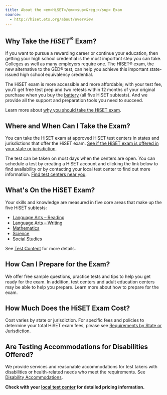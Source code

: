 ```yaml
---
title: About the <em>HiSET</em><sup>&reg;</sup> Exam
source:
  - http://hiset.ets.org/about/overview
---
```

## Why Take the <em>HiSET</em><sup>&reg;</sup> Exam?

If you want to pursue a rewarding career or continue your education, then getting your high school credential is the most important step you can take. Colleges as well as many employers require one. The HISET&reg; exam, the new alternative to the GED&reg; test, can help you achieve this important state-issued high school equivalency credential.

The HiSET exam is more accessible and more affordable; with your test fee, you'll get free test prep and two retests within 12 months of your original purchase when you buy the [battery](http://hiset.ets.org/take/schedule/battery) (all five HiSET subtests). And we provide all the support and preparation tools you need to succeed.

Learn more about [why you should take the HiSET exam](http://hiset.ets.org/about/why).

## Where and When Can I Take the Exam?

You can take the HiSET exam at approved HiSET test centers in states and jurisdictions that offer the HiSET exam. [See if the HiSET exam is offered in your state or jurisdiction](http://hiset.ets.org/requirements).

The test can be taken on most days when the centers are open. You can schedule a test by creating a HiSET account and clicking the link below to find availability or by contacting your local test center to find out more information. [Find test centers near you](http://hiset.ets.org/tcsearch).

## What's On the HiSET Exam?

Your skills and knowledge are measured in five core areas that make up the five HiSET subtests:

  * [Language Arts – Reading](la-reading.html)
  * [Language Arts – Writing](la-writing.html)
  * [Mathematics](mathematics.html)
  * [Science](science.html)
  * [Social Studies](social-studies.html)

See [Test Content](http://hiset.ets.org/about/content) for more details.

## How Can I Prepare for the Exam?

We offer free sample questions, practice tests and tips to help you get ready for the exam. In addition, test centers and adult education centers may be able to help you prepare. Learn more about how to prepare for the exam.

## How Much Does the HiSET Exam Cost?

Cost varies by state or jurisdiction. For specific fees and policies to determine your total HiSET exam fees, please see [Requirements by State or Jurisdiction](http://hiset.ets.org/requirements).

## Are Testing Accommodations for Disabilities Offered?

We provide services and reasonable accommodations for test takers with disabilities or health-related needs who meet the requirements. See [Disability Accommodations](http://hiset.ets.org/take/disabilities).

**Check with your [local test center](http://hiset.ets.org/tcsearch) for detailed pricing information.**